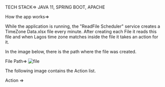 TECH STACK=>
JAVA 11,
SPRING BOOT,
APACHE

How the app works=>

While the application is running, the "ReadFile Scheduler" service creates a TimeZone Data.xlsx file every minute.
After creating each File it reads this file and when Lagos time zone matches inside the file it takes an action for it.

In the image below, there is the path where the file was created.

File Path=>
![file](https://user-images.githubusercontent.com/26492690/162230925-c05dcc59-0c22-4e41-adf8-83cd8f30bc74.png)


The following image contains the Action list.

Action =>
